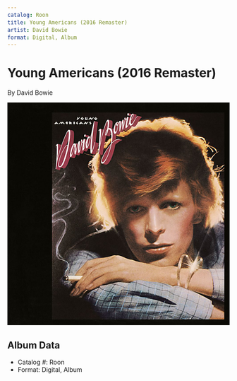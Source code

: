 ```yaml
---
catalog: Roon
title: Young Americans (2016 Remaster)
artist: David Bowie
format: Digital, Album
---
```


# Young Americans (2016 Remaster)

By David Bowie

![](../../assets/albumcovers/David_Bowie-Young_Americans_2016_Remaster.png)

## Album Data

- Catalog #: Roon
- Format: Digital, Album

